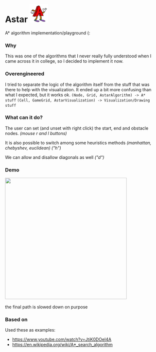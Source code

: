 # Astar <img src="assets/astar.png" width="60" height="60" />
A* algorithm implementation/playground (:

### Why
This was one of the algorithms that I never really fully understood when I came across it in college, 
so I decided to implement it now.

### Overengineered
I tried to separate the logic of the algorithm itself from the stuff that was there to help with
the visualization. It ended up a bit more confusing than what I expected, but it works ok.
```(Node, Grid, AstarAlgorithm) -> A* stuff```
```(Cell, GameGrid, AstarVisualization) -> Visualization/Drawing stuff```

### What can it do?
The user can set (and unset with right click) the start, end and obstacle nodes. *(mouse r and l buttons)*

It is also possible to switch among some heuristics methods *(manhattan, chebyshev, euclidean) ("h")*

We can allow and disallow diagonals as well *("d")*

### Demo
<img src="assets/astar.gif" width="400" height="400" />

the final path is slowed down on purpose

### Based on
Used these as examples:
- https://www.youtube.com/watch?v=JtiK0DOeI4A
- https://en.wikipedia.org/wiki/A*_search_algorithm